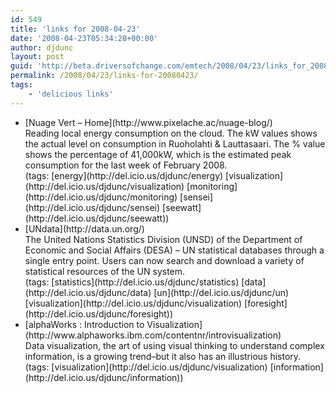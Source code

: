 ```yaml
---
id: 549
title: 'links for 2008-04-23'
date: '2008-04-23T05:34:28+00:00'
author: djdunc
layout: post
guid: 'http://beta.driversofchange.com/emtech/2008/04/23/links_for_20080423/'
permalink: /2008/04/23/links-for-20080423/
tags:
    - 'delicious links'
---
```


- <div class="delicious-link">[Nuage Vert – Home](http://www.pixelache.ac/nuage-blog/)</div><div class="delicious-extended">Reading local energy consumption on the cloud. The kW values shows the actual level on consumption in Ruoholahti &amp; Lauttasaari. The % value shows the percentage of 41,000kW, which is the estimated peak consumption for the last week of February 2008.</div><div class="delicious-tags">(tags: [energy](http://del.icio.us/djdunc/energy) [visualization](http://del.icio.us/djdunc/visualization) [monitoring](http://del.icio.us/djdunc/monitoring) [sensei](http://del.icio.us/djdunc/sensei) [seewatt](http://del.icio.us/djdunc/seewatt))</div>
- <div class="delicious-link">[UNdata](http://data.un.org/)</div><div class="delicious-extended">The United Nations Statistics Division (UNSD) of the Department of Economic and Social Affairs (DESA) – UN statistical databases through a single entry point. Users can now search and download a variety of statistical resources of the UN system.</div><div class="delicious-tags">(tags: [statistics](http://del.icio.us/djdunc/statistics) [data](http://del.icio.us/djdunc/data) [un](http://del.icio.us/djdunc/un) [visualization](http://del.icio.us/djdunc/visualization) [foresight](http://del.icio.us/djdunc/foresight))</div>
- <div class="delicious-link">[alphaWorks : Introduction to Visualization](http://www.alphaworks.ibm.com/contentnr/introvisualization)</div><div class="delicious-extended">Data visualization, the art of using visual thinking to understand complex information, is a growing trend–but it also has an illustrious history.</div><div class="delicious-tags">(tags: [visualization](http://del.icio.us/djdunc/visualization) [information](http://del.icio.us/djdunc/information))</div>